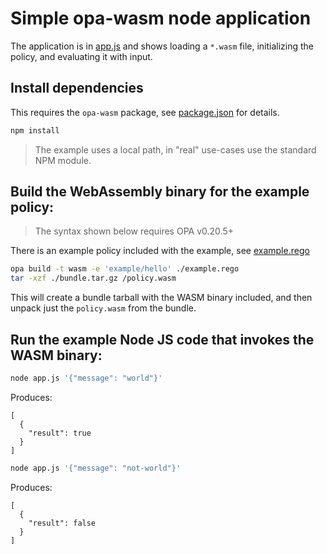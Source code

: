# Simple opa-wasm node application

The application is in [app.js](./app.js) and shows loading a `*.wasm` file,
initializing the policy, and evaluating it with input.

## Install dependencies

This requires the `opa-wasm` package, see [package.json](./package.json) for
details.

```bash
npm install
```

> The example uses a local path, in "real" use-cases use the standard NPM
> module.

## Build the WebAssembly binary for the example policy:

> The syntax shown below requires OPA v0.20.5+

There is an example policy included with the example, see
[example.rego](./example.rego)

```bash
opa build -t wasm -e 'example/hello' ./example.rego
tar -xzf ./bundle.tar.gz /policy.wasm
```

This will create a bundle tarball with the WASM binary included, and then unpack
just the `policy.wasm` from the bundle.

## Run the example Node JS code that invokes the WASM binary:

```bash
node app.js '{"message": "world"}'
```

Produces:

```
[
  {
    "result": true
  }
]
```

```bash
node app.js '{"message": "not-world"}'
```

Produces:

```
[
  {
    "result": false
  }
]
```
